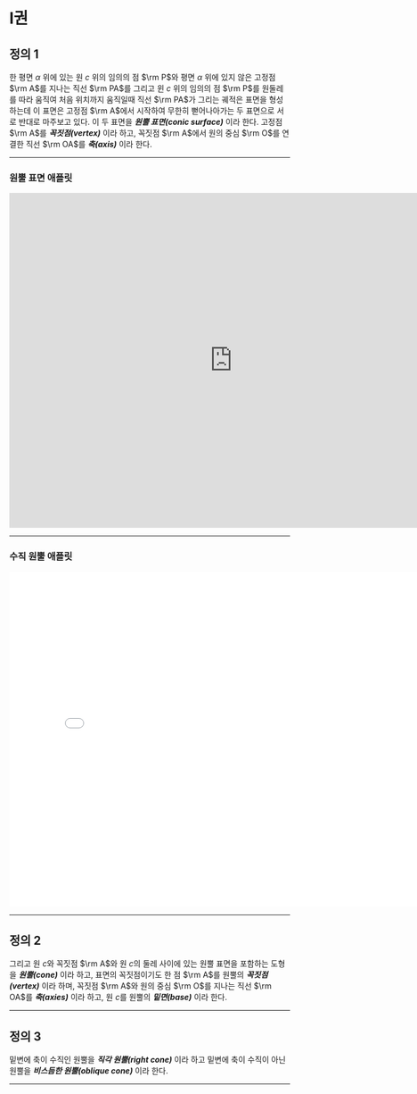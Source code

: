 # I권

## 정의 1

한 평면 $\alpha$ 위에 있는 원 $c$ 위의 임의의 점 $\rm P$와 평면 $\alpha$ 위에 있지 않은 고정점 $\rm A$를 지나는 직선 $\rm PA$를 그리고 윈 $c$ 위의 임의의 점 $\rm P$를 원둘레를 따라 움직여 처음 위치까지 움직일때 직선 $\rm PA$가 그리는 궤적은 표면을 형성하는데 이 표면은 고정점 $\rm A$에서 시작하여 무한히 뻗어나아가는 두 표면으로 서로 반대로 마주보고 있다. 이 두 표면을 **_원뿔 표면(conic surface)_** 이라 한다. 고정점 $\rm A$를 **_꼭짓점(vertex)_** 이라 하고, 꼭짓점 $\rm A$에서 원의 중심 $\rm O$를 연결한 직선 $\rm OA$를 **_축(axis)_** 이라 한다.

---

### 원뿔 표면 애플릿

<iframe 
src="https://github.com/michol92/manim-mathani/ConicSection/Book_I/GGB_Html/Def_1-1_Book_I_Apollonius.html"
width="800"
height="600"
frameborder="0"
framespacing="0"
marginheight="0"
marginwidth="0"
scrolling="no"
vspace="0"></iframe>

---

### 수직 원뿔 애플릿

<iframe
src="./GGB_Html/Def_1-2_Book_I_Apollonius.html"
width="800"
height="600"
frameborder="0"
framespacing="0"
marginheight="0"
marginwidth="0"
scrolling="no"
vspace="0"></iframe>

---

## 정의 2

그리고 원 $c$와 꼭짓점 $\rm A$와 원 $c$의 둘레 사이에 있는 원뿔 표면을 포함하는 도형을 **_원뿔(cone)_** 이라 하고, 표면의 꼭짓점이기도 한 점 $\rm A$를 원뿔의 **_꼭짓점(vertex)_** 이라 하며, 꼭짓점 $\rm A$와 원의 중심 $\rm O$를 지나는 직선 $\rm OA$를 **_축(axies)_** 이라 하고, 원 $c$를 원뿔의 **_밑면(base)_** 이라 한다.

---

## 정의 3

밑변에 축이 수직인 원뿔을 **_직각 원뿔(right cone)_** 이라 하고 밑변에 축이 수직이 아닌 원뿔을 **_비스듬한 원뿔(oblique cone)_** 이라 한다.

---
